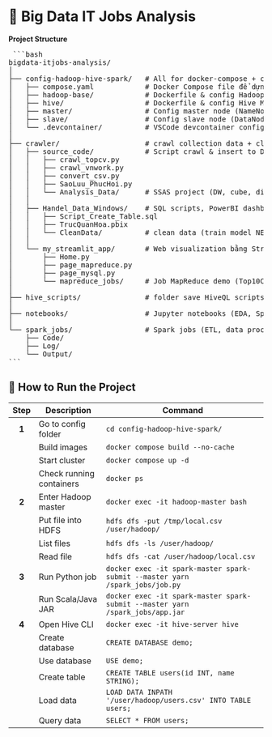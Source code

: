 # 🚀 Big Data IT Jobs Analysis
**Project Structure**
<pre> ```bash
bigdata-itjobs-analysis/
│
├── config-hadoop-hive-spark/   # All for docker-compose + config cho Hadoop, Spark, Hive
│   ├── compose.yaml            # Docker Compose file để dựng cluster Big Data
│   ├── hadoop-base/            # Dockerfile & config Hadoop/Spark
│   ├── hive/                   # Dockerfile & config Hive Metastore
│   ├── master/                 # Config master node (NameNode, ResourceManager)
│   ├── slave/                  # Config slave node (DataNode, NodeManager)
│   └── .devcontainer/          # VSCode devcontainer config
│
├── crawler/                    # crawl collection data + clean data for IT jobs (TopCV, VietnamWorks, ...)
│   ├── source_code/            # Script crawl & insert to DB
│   │   ├── crawl_topcv.py
│   │   ├── crawl_vnwork.py
│   │   ├── convert_csv.py
│   │   ├── SaoLuu_PhucHoi.py
│   │   └── Analysis_Data/      # SSAS project (DW, cube, dimensions)
│   │
│   ├── Handel_Data_Windows/    # SQL scripts, PowerBI dashboard, data cleaning scripts
│   │   ├── Script_Create_Table.sql
│   │   ├── TrucQuanHoa.pbix
│   │   └── CleanData/          # clean data (train model NER)
│   │
│   └── my_streamlit_app/       # Web visualization bằng Streamlit
│       ├── Home.py
│       ├── page_mapreduce.py
│       ├── page_mysql.py
│       └── mapreduce_jobs/     # Job MapReduce demo (Top10CV, Lương TB, Kỹ năng...)
│
├── hive_scripts/               # folder save HiveQL scripts
│
├── notebooks/                  # Jupyter notebooks (EDA, Spark SQL test, ML pipeline demo)
│
└── spark_jobs/                 # Spark jobs (ETL, data processing)
    ├── Code/
    ├── Log/
    └── Output/ 
``` </pre>
## 🚀 How to Run the Project

| Step | Description              | Command                                                                 |
|:----:|--------------------------|-------------------------------------------------------------------------|
| **1** | Go to config folder      | `cd config-hadoop-hive-spark/`                                          |
|      | Build images             | `docker compose build --no-cache`                                       |
|      | Start cluster            | `docker compose up -d`                                                  |
|      | Check running containers | `docker ps`                                                             |
| **2** | Enter Hadoop master     | `docker exec -it hadoop-master bash`                                    |
|      | Put file into HDFS       | `hdfs dfs -put /tmp/local.csv /user/hadoop/`                            |
|      | List files               | `hdfs dfs -ls /user/hadoop/`                                            |
|      | Read file                | `hdfs dfs -cat /user/hadoop/local.csv`                                  |
| **3** | Run Python job          | `docker exec -it spark-master spark-submit --master yarn /spark_jobs/job.py` |
|      | Run Scala/Java JAR       | `docker exec -it spark-master spark-submit --master yarn /spark_jobs/app.jar` |
| **4** | Open Hive CLI           | `docker exec -it hive-server hive`                                      |
|      | Create database          | `CREATE DATABASE demo;`                                                 |
|      | Use database             | `USE demo;`                                                             |
|      | Create table             | `CREATE TABLE users(id INT, name STRING);`                              |
|      | Load data                | `LOAD DATA INPATH '/user/hadoop/users.csv' INTO TABLE users;`           |
|      | Query data               | `SELECT * FROM users;`                
